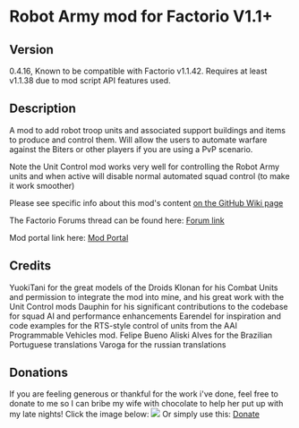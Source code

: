 # Robot Army mod for Factorio V1.1+

## Version
0.4.16,
Known to be compatible with Factorio v1.1.42. Requires at least v1.1.38 due to mod script API features used.


## Description
A mod to add robot troop units and associated support buildings and items to produce and control them. Will allow the users to automate warfare against the Biters or other players if you are using a PvP scenario.

Note the Unit Control mod works very well for controlling the Robot Army units and when active will disable normal automated squad control (to make it work smoother)

Please see specific info about this mod's content [on the GitHub Wiki page](https://github.com/kyranf/robotarmyfactorio/wiki)

The Factorio Forums thread can be found here: [Forum link](https://forums.factorio.com/viewtopic.php?f=97&t=23543)

Mod portal link here: [Mod Portal](https://mods.factorio.com/mods/kyranzor/robotarmy)

## Credits
YuokiTani for the great models of the Droids
Klonan for his Combat Units and permission to integrate the mod into mine, and his great work with the Unit Control mods
Dauphin for his significant contributions to the codebase for squad AI and performance enhancements
Earendel for inspiration and code examples for the RTS-style control of units from the AAI Programmable Vehicles mod.
Felipe Bueno Aliski Alves for the Brazilian Portuguese translations
Varoga for the russian translations

## Donations
If you are feeling generous or thankful for the work i've done, feel free to donate to me so I can bribe my wife with chocolate to help her put up with my late nights! Click the image below:
[![](https://www.paypalobjects.com/en_US/i/btn/btn_donateCC_LG.gif)](https://www.paypal.me/KyranF)
Or simply use this: [Donate](https://www.paypal.me/KyranF)
